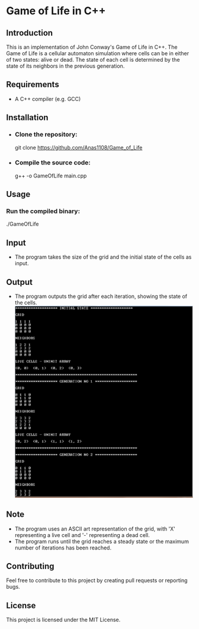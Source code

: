 
# Game of Life in C++

## Introduction

This is an implementation of John Conway's Game of Life in C++. The Game of Life is a cellular automaton simulation where cells can be in either of two states: alive or dead. The state of each cell is determined by the state of its neighbors in the previous generation.

## Requirements
- A C++ compiler (e.g. GCC)

## Installation
- ### Clone the repository:
   git clone https://github.com/Anas1108/Game_of_Life
- ### Compile the source code:
   g++ -o GameOfLife main.cpp

## Usage
### Run the compiled binary:
./GameOfLife

## Input
- The program takes the size of the grid and the initial state of the cells as input.

## Output
- The program outputs the grid after each iteration, showing the state of the cells.
![](GameOfLifeoutput.PNG)

## Note
- The program uses an ASCII art representation of the grid, with 'X' representing a live cell and '-' representing a dead cell.
- The program runs until the grid reaches a steady state or the maximum number of iterations has been reached.

## Contributing
Feel free to contribute to this project by creating pull requests or reporting bugs.

## License
This project is licensed under the MIT License.
